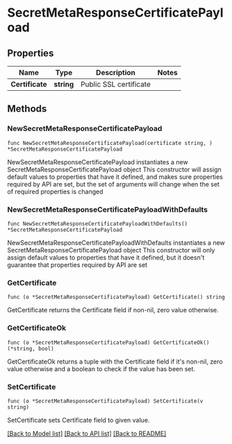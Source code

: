 # SecretMetaResponseCertificatePayload

## Properties

Name | Type | Description | Notes
------------ | ------------- | ------------- | -------------
**Certificate** | **string** | Public SSL certificate | 

## Methods

### NewSecretMetaResponseCertificatePayload

`func NewSecretMetaResponseCertificatePayload(certificate string, ) *SecretMetaResponseCertificatePayload`

NewSecretMetaResponseCertificatePayload instantiates a new SecretMetaResponseCertificatePayload object
This constructor will assign default values to properties that have it defined,
and makes sure properties required by API are set, but the set of arguments
will change when the set of required properties is changed

### NewSecretMetaResponseCertificatePayloadWithDefaults

`func NewSecretMetaResponseCertificatePayloadWithDefaults() *SecretMetaResponseCertificatePayload`

NewSecretMetaResponseCertificatePayloadWithDefaults instantiates a new SecretMetaResponseCertificatePayload object
This constructor will only assign default values to properties that have it defined,
but it doesn't guarantee that properties required by API are set

### GetCertificate

`func (o *SecretMetaResponseCertificatePayload) GetCertificate() string`

GetCertificate returns the Certificate field if non-nil, zero value otherwise.

### GetCertificateOk

`func (o *SecretMetaResponseCertificatePayload) GetCertificateOk() (*string, bool)`

GetCertificateOk returns a tuple with the Certificate field if it's non-nil, zero value otherwise
and a boolean to check if the value has been set.

### SetCertificate

`func (o *SecretMetaResponseCertificatePayload) SetCertificate(v string)`

SetCertificate sets Certificate field to given value.



[[Back to Model list]](../README.md#documentation-for-models) [[Back to API list]](../README.md#documentation-for-api-endpoints) [[Back to README]](../README.md)


